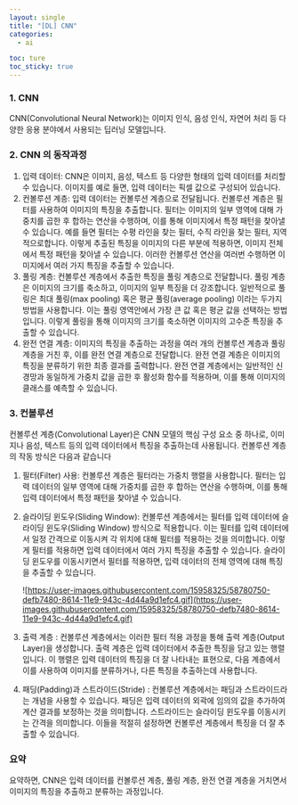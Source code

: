 ```yaml
---
layout: single
title: "[DL] CNN"
categories:
  - ai

toc: ture
toc_sticky: true
---
```


<!-- 위는 머릿말임 아래부터 포스트 본문 -->
### 1. CNN

CNN(Convolutional Neural Network)는 이미지 인식, 음성 인식, 자연어 처리 등 다양한 응용 분야에서 사용되는 딥러닝 모델입니다.

### 2. CNN 의 동작과정

1. 입력 데이터: CNN은 이미지, 음성, 텍스트 등 다양한 형태의 입력 데이터를 처리할 수 있습니다. 이미지를 예로 들면, 입력 데이터는 픽셀 값으로 구성되어 있습니다.
2. 컨볼루션 계층: 입력 데이터는 컨볼루션 계층으로 전달됩니다. 컨볼루션 계층은 필터를 사용하여 이미지의 특징을 추출합니다. 필터는 이미지의 일부 영역에 대해 가중치를 곱한 후 합하는 연산을 수행하며, 이를 통해 이미지에서 특정 패턴을 찾아낼 수 있습니다. 예를 들면 필터는 수평 라인을 찾는 필터, 수직 라인을 찾는 필터, 지역적으로합니다. 이렇게 추출된 특징을 이미지의 다른 부분에 적용하면, 이미지 전체에서 특정 패턴을 찾아낼 수 있습니다. 이러한 컨볼루션 연산을 여러번 수행하면 이미지에서 여러 가지 특징을 추출할 수 있습니다.
3. 풀링 계층: 컨볼루션 계층에서 추출한 특징을 풀링 계층으로 전달합니다. 풀링 계층은 이미지의 크기를 축소하고, 이미지의 일부 특징을 더 강조합니다. 일반적으로 풀링은 최대 풀링(max pooling) 혹은 평균 풀링(average pooling) 이라는 두가지 방법을 사용합니다. 이는 풀링 영역안에서 가장 큰 값 혹은 평균 값을 선택하는 방법입니다. 이렇게 풀링을 통해 이미지의 크기를 축소하면 이미지의 고수준 특징을 추출할 수 있습니다.
4. 완전 연결 계층: 이미지의 특징을 추출하는 과정을 여러 개의 컨볼루션 계층과 풀링 계층을 거친 후, 이를 완전 연결 계층으로 전달합니다. 완전 연결 계층은 이미지의 특징을 분류하기 위한 최종 결과를 출력합니다. 완전 연결 계층에서는 일반적인 신경망과 동일하게 가중치 값을 곱한 후 활성화 함수를 적용하며, 이를 통해 이미지의 클래스를 예측할 수 있습니다.

### 3. 컨볼루션

컨볼루션 계층(Convolutional Layer)은 CNN 모델의 핵심 구성 요소 중 하나로, 이미지나 음성, 텍스트 등의 입력 데이터에서 특징을 추출하는데 사용됩니다. 컨볼루션 계층의 작동 방식은 다음과 같습니다

1. 필터(Filter) 사용: 컨볼루션 계층은 필터라는 가중치 행렬을 사용합니다. 필터는 입력 데이터의 일부 영역에 대해 가중치를 곱한 후 합하는 연산을 수행하며, 이를 통해 입력 데이터에서 특정 패턴을 찾아낼 수 있습니다.
2. 슬라이딩 윈도우(Sliding Window): 컨볼루션 계층에서는 필터를 입력 데이터에 슬라이딩 윈도우(Sliding Window) 방식으로 적용합니다. 이는 필터를 입력 데이터에서 일정 간격으로 이동시켜 각 위치에 대해 필터를 적용하는 것을 의미합니다. 이렇게 필터를 적용하면 입력 데이터에서 여러 가지 특징을 추출할 수 있습니다. 슬라이딩 윈도우를 이동시키면서 필터를 적용하면, 입력 데이터의 전체 영역에 대해 특징을 추출할 수 있습니다.
    
    ![https://user-images.githubusercontent.com/15958325/58780750-defb7480-8614-11e9-943c-4d44a9d1efc4.gif](https://user-images.githubusercontent.com/15958325/58780750-defb7480-8614-11e9-943c-4d44a9d1efc4.gif)
    
3. 출력 계층 : 컨볼루션 계층에서는 이러한 필터 적용 과정을 통해 출력 계층(Output Layer)을 생성합니다. 출력 계층은 입력 데이터에서 추출한 특징을 담고 있는 행렬입니다. 이 행렬은 입력 데이터의 특징을 더 잘 나타내는 표현으로, 다음 계층에서 이를 사용하여 이미지를 분류하거나, 다른 특징을 추출하는데 사용합니다.
4. 패딩(Padding)과 스트라이드(Stride) : 컨볼루션 계층에서는 패딩과 스트라이드라는 개념을 사용할 수 있습니다. 패딩은 입력 데이터의 외곽에 임의의 값을 추가하여 계산 결과를 보정하는 것을 의미합니다. 스트라이드는 슬라이딩 윈도우를 이동시키는 간격을 의미합니다. 이들을 적절히 설정하면 컨볼루션 계층에서 특징을 더 잘 추출할 수 있습니다.

### 요약

요약하면, CNN은 입력 데이터를 컨볼루션 계층, 풀링 계층, 완전 연결 계층을 거치면서 이미지의 특징을 추출하고 분류하는 과정입니다.